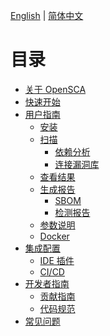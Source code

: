 [English](./README.md) | [简体中文](./README-zh-CN.md)

# 目录

- [关于 OpenSCA](./About_OpenSCA-zh_CN.md)
- [快速开始](./Quick_Start-zh_CN.md)
- [用户指南]()
    - [安装]()
    - [扫描]()
        - [依赖分析]()
        - [连接漏洞库]()
    - [查看结果]()
    - [生成报告]()
        - [SBOM]()
        - [检测报告]()
    - [参数说明]()
    - [Docker]()
- [集成配置]()
    - [IDE 插件]()
    - [CI/CD]()
- [开发者指南]()
    - [贡献指南](./Contributing_Guideline-v1.0-zh_CN.md)
    - [代码规范](./Code_Standards-zh_CN.md)
- [常见问题]()
